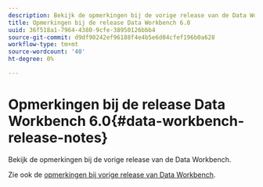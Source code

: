 ```yaml
---
description: Bekijk de opmerkingen bij de vorige release van de Data Workbench.
title: Opmerkingen bij de release Data Workbench 6.0
uuid: 36f518a1-7964-4380-9cfe-38950126bbb4
source-git-commit: d9df90242ef96188f4e4b5e6d04cfef196b0a628
workflow-type: tm+mt
source-wordcount: '40'
ht-degree: 0%

---
```



# Opmerkingen bij de release Data Workbench 6.0{#data-workbench-release-notes}

Bekijk de opmerkingen bij de vorige release van de Data Workbench.

Zie ook de [opmerkingen bij vorige release van Data Workbench](https://docs.adobe.com/content/help/en/data-workbench/using/release-notes/c-release-notes-insight-600.html).
